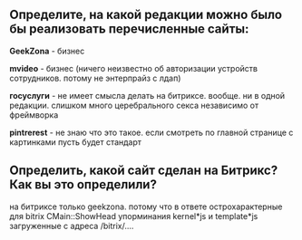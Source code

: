 ## Определите, на какой редакции можно было бы реализовать перечисленные сайты: ##

**GeekZona**  - бизнес

**mvideo** - бизнес (ничего неизвестно об авторизации устройств сотрудников. потому не энтерпрайз  с лдап)

**госуслуги** -  не имеет смысла делать на битриксе. вообще. ни в одной редакции. слишком много церебрального секса независимо от фреймворка

**pintrerest**  - не  знаю что  это такое. если смотреть по главной странице с картинками пусть будет стандарт

## Oпределить, какой сайт сделан на Битрикс? Как вы это определили? ##
на битриксе только geekzona. потому что в ответе острохарактерные для bitrix CMain::ShowHead  упорминания  kernel\*js  и template\*js загруженные с адреса /bitrix/....
